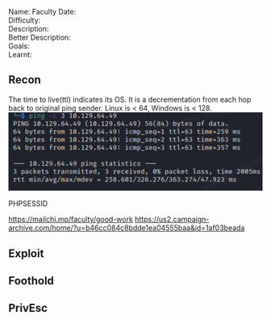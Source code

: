 
Name: Faculty
Date:  
Difficulty:  
Description:  
Better Description:  
Goals:  
Learnt:

## Recon

The time to live(ttl) indicates its OS. It is a decrementation from each hop back to original ping sender. Linux is < 64, Windows is < 128.
![ping](Screenshots/ping.png)


PHPSESSID


https://mailchi.mp/faculty/good-work
https://us2.campaign-archive.com/home/?u=b46cc084c8bdde1ea04555baa&id=1af03beada


## Exploit

## Foothold

## PrivEsc

      
